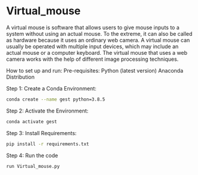 ﻿# Virtual_mouse
A virtual mouse is software that allows users to give mouse inputs to a system without using an actual mouse. To the extreme, it can also be called as hardware because it uses an ordinary web camera. A virtual mouse can usually be operated with multiple input devices, which may include an actual mouse or a computer keyboard. The virtual mouse that uses a web camera works with the help of different image processing techniques.

How to set up and run:
Pre-requisites:
Python (latest version)
Anaconda Distribution 

Step 1: Create a Conda Environment:
```bash
conda create --name gest python=3.8.5
```
Step 2: Activate the Environment:
```bash
conda activate gest
```
Step 3: Install Requirements:
```bash
pip install -r requirements.txt
```
Step 4: Run the code
```
run Virtual_mouse.py
```
